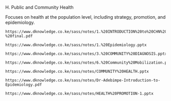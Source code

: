 H. Public and Community Health

Focuses on health at the population level, including strategy, promotion, and epidemiology.

    https://www.dknowledge.co.ke/sass/notes/1.%20INTRODUCTION%20to%20CHN%20-%20final.pdf

    https://www.dknowledge.co.ke/sass/notes/1.%20Epidemiology.pptx

    https://www.dknowledge.co.ke/sass/notes/3.%20COMMUNITY%20DIAGNOSIS.pptx

    https://www.dknowledge.co.ke/sass/notes/6.%20Community%20Mobilization.pdf

    https://www.dknowledge.co.ke/sass/notes/COMMUNITY%20HEALTH.pptx

    https://www.dknowledge.co.ke/sass/notes/Dr-Adebimpe-Introduction-to-Epidemiology.pdf

    https://www.dknowledge.co.ke/sass/notes/HEALTH%20PROMOTION-1.pptx